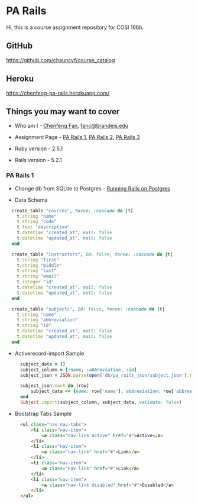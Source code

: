 # PA Rails
Hi, this is a course assignment repository for COSI 166b.

## GitHub
https://github.com/chauncyf/course_catalog

## Heroku
 https://chenfeng-pa-rails.herokuapp.com/

## Things you may want to cover

* Who am I - [Chenfeng Fan](https://github.com/chauncyf),  <fanc@brandeis.edu>

* Assignment Page - [PA Rails 1](http://cosi166b.s3-website-us-west-2.amazonaws.com/content/topics/pa/pa_rails_1.md/), [PA Rails 2](http://cosi166b.s3-website-us-west-2.amazonaws.com/content/topics/pa/pa_rails_2.md/), [PA Rails 3](http://cosi166b.s3-website-us-west-2.amazonaws.com/content/topics/pa/pa_rails_3.md/)

* Ruby version - 2.5.1 

* Rails version - 5.2.1

### PA Rails 1

* Change db from SQLite to Postgres - [Running Rails on Postgres](https://devcenter.heroku.com/articles/sqlite3#running-rails-on-postgres)

* Data Schema
```ruby
  create_table "courses", force: :cascade do |t|
    t.string "name"
    t.string "code"
    t.text "description"
    t.datetime "created_at", null: false
    t.datetime "updated_at", null: false
  end

  create_table "instructors", id: false, force: :cascade do |t|
    t.string "first"
    t.string "middle"
    t.string "last"
    t.string "email"
    t.integer "id"
    t.datetime "created_at", null: false
    t.datetime "updated_at", null: false
  end

  create_table "subjects", id: false, force: :cascade do |t|
    t.string "name"
    t.string "abbreviation"
    t.string "id"
    t.datetime "created_at", null: false
    t.datetime "updated_at", null: false
  end
```

* Activerecord-import Sample
  ``` ruby
    subject_data = []
    subject_column = [:name, :abbreviation, :id]
    subject_json = JSON.parse(open('db/pa_rails_json/subject.json').read)

    subject_json.each do |row|
        subject_data << {name: row['name'], abbreviation: row['abbreviation'], id: row['id']}
    end
    Subject.import(subject_column, subject_data, validate: false)
  ```

* Bootstrap Tabs Sample
  ``` html
    <ul class="nav nav-tabs">
        <li class="nav-item">
            <a class="nav-link active" href="#">Active</a>
        </li>
        <li class="nav-item">
            <a class="nav-link" href="#">Link</a>
        </li>
        <li class="nav-item">
            <a class="nav-link" href="#">Link</a>
        </li>
        <li class="nav-item">
            <a class="nav-link disabled" href="#">Disabled</a>
        </li>
    </ul>
  ```
